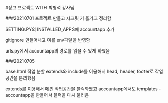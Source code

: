 #장고 프로젝트 WITH 박형석 강사님

###20210701 
프로젝트 만들고 시크릿 키 옮기고 정리함

SETTING.PY의 INSTALLED_APPS에 accountapp 추가

gitignore 만들어내고 이를 env파일을 반영함

urls.py에서 accountapp의 경로를 읽을 수 있게 하였음



###20210705

base.html 작업 분할 extends와 include를 이용해서 
head, header, footer로 작업공간을 분리했음

extends를 이용해서 메인 작업공간을 블럭화했고 
accountapp에서도 templates - accountapp을 만들어서 블럭을 다시 불러옴
